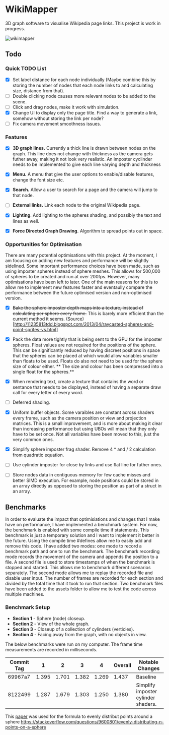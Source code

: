 # WikiMapper
3D graph software to visualise Wikipedia page links. This project is work in progress.

![wikimapper](https://github.com/user-attachments/assets/a2724d92-b34e-4ad5-8d16-27c0a4f778a7)


## Todo

### Quick TODO List
- [x] Set label distance for each node individually (Maybe combine this by storing the number of nodes that each node links to and calculating size, distance from that).
- [ ] Double clicking node causes more relevant nodes to be added to the scene.
- [ ] Click and drag nodes, make it work with simulation.
- [x] Change UI to display only the page title. Find a way to generate a link, somehow without storing the link per node?
- [ ] Fix camera movement smoothness issues.

### Features
- [x] **3D graph lines.** Currently a thick line is drawn between nodes on the graph. This line does not change with thickness as the camera gets futher away, making it not look very realistic. An imposter cyclinder needs to be implemented to give each line varying depth and thickness
- [x] **Menu.** A menu that give the user options to enable/disable features, change the font size etc.
- [x] **Search.** Allow a user to search for a page and the camera will jump to that node.
- [ ] **External links.** Link each node to the original Wikipedia page.
- [x] **Lighting**. Add lighting to the spheres shading, and possibly the text and lines as well.
- [x] **Force Directed Graph Drawing.** Algorithm to spread points out in space. 
 

### Opportunities for Optimisation
There are many potential optimisations with this project. At the moment, I am focusing on adding new features and performance will be slightly sidelined. Some important performance choices have been made, such as using imposter spheres instead of sphere meshes. This allows for 500,000 of spheres to be created and run at over 200fps. However, many optimisations have been left to later. One of the main reasons for this is to allow me to implement new features faster and eventaully compare the performance between the future optimised version and non-optimised version.

- [x] ~~Bake the sphere imposter depth maps into a texture, instead of calculating per sphere every frame.~~ This is barely more efficient than the current method it seems. (Source)[http://11235813tdd.blogspot.com/2013/04/raycasted-spheres-and-point-sprites-vs.html]
- [x] Pack the data more tightly that is being sent to the GPU for the imposter spheres. Float values are not required for the positions of the sphere. This can be significantly reduced by having discreet positions in space that the spheres can be placed at which would allow variables smaller than floats to be used. Floats do also not need to be used for the sphere size of colour either. ** The size and colour has been compressed into a single float for the spheres.**
- [x] When rendering text, create a texture that contains the word or sentance that needs to be displayed, instead of having a separate draw call for every letter of every word.
- [ ] Deferred shading.
- [x] Uniform buffer objects. Some varaibles are constant across shaders every frame, such as the camera position or view and projection matrices. This is a small improvement, and is more about making it clear than increasing performance but using UBOs will mean that they only have to be set once. Not all variables have been moved to this, just the very common ones.
- [x] Simplify sphere imposter frag shader. Remove 4 * and / 2 calculation from quadratic equation. 
- [ ] Use cylinder imposter for close by links and use flat line for futher ones.
- [ ] Store nodes data in contiguous memory for few cache misses and better SIMD execution. For example, node positions could be stored in an array directly as opposed to storing the position as part of a struct in an array. 


## Benchmarks
In order to evaluate the impact that optimisiations and changes that I make have on performance, I have implemented a benchmark system. For now, the benchmark is enabled with some compile time if statements. This benchmark is just a temporary solution and I want to implement it better in the future. Using the compile time #defines allow me to easily add and remove this code. I have added two modes: one mode to record a benchmark path and one to run the benchmark. The benchmark recording mode records the movement of the camera and appends the position to a file. A second file is used to store timestamps of when the benchmark is stopped and started. This allows me to benchmark different scenarios separately. The second mode allows me to replay the recorded file and disable user input. The number of frames are recorded for each section and divided by the total time that it took to run that section. Two benchmark files have been added to the assets folder to allow me to test the code across multiple machines. 

### Benchmark Setup
- **Section 1** - Sphere (node) closeup.
- **Section 2** - View of the whole graph.
- **Section 3** - Closeup of a collection of cylinders (verticies).
- **Section 4** - Facing away from the graph, with no objects in view.

The below benchmarks were run on my computer. The frame time measurements are recorded in milliseconds.

| Commit Tag | 1 | 2 | 3 | 4 | Overall | Notable Changes |
| ---- | ---- | ---- | ---- | ---- | ---- | ---- | 
|69967a7|1.395|1.701|1.382|1.269|1.437|Baseline|
|8122499|1.287|1.679|1.303|1.250|1.380| Simplify imposter cylinder shaders.|

This [paper](https://www.cmu.edu/biolphys/deserno/pdf/sphere_equi.pdf) was used for the formula to evenly distribut points around a sphere
https://stackoverflow.com/questions/9600801/evenly-distributing-n-points-on-a-sphere

